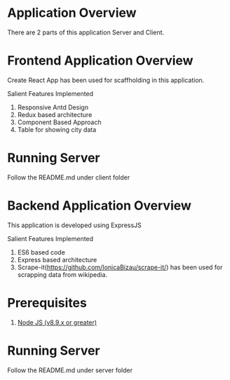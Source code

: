 # Application Overview

There are 2 parts of this application Server and Client.

# Frontend Application Overview

Create React App  has been used for scaffholding in this application.

Salient Features Implemented
1. Responsive Antd Design
2. Redux based architecture
3. Component Based Approach
4. Table for showing city data

# Running Server
Follow the README.md under client folder


# Backend Application Overview

This application is developed using ExpressJS

Salient Features Implemented
1. ES6 based code
2. Express based architecture
3. Scrape-it(<https://github.com/IonicaBizau/scrape-it/>) has been used for scrapping data from wikipedia.

# Prerequisites
1. [Node JS (v8.9.x or greater)](<https://nodejs.org/en/download/>)

# Running Server
Follow the README.md under server folder
